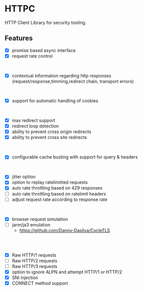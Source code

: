 HTTPC
==

HTTP Client Library for security tooling.

## Features

- [x] promise based async interface
- [x] request rate control  
<br>

- [x] contextual information regarding http responses (request/response,timming,redirect chain, transport errors)  
<br>

- [x] support for automatic handling of cookies  
<br>

- [x] max redirect support
- [x] redirect loop detection
- [x] ability to prevent cross origin redirects
- [x] ability to prevent cross site redirects  
<br>

- [x] configurable cache busting with support for query & headers  
<br>

- [x] jitter option
- [x] option to replay ratelimitted requests
- [x] auto rate throttling based on 429 responses
- [ ] auto rate throttling based on ratelimit headers  
- [ ] adjust request rate according to response rate
<br>

- [x] browser request simulation
- [ ] jarm/ja3 emulation
  - https://github.com/Danny-Dasilva/CycleTLS
<br>

<br>

- [x] Raw HTTP/1 requests
- [ ] Raw HTTP/2 requests
- [ ] Raw HTTP/3 requests
- [x] option to ignore ALPN and attempt HTTP/1 or HTTP/2
- [x] SNI injection      
- [x] CONNECT method support 
<br>
